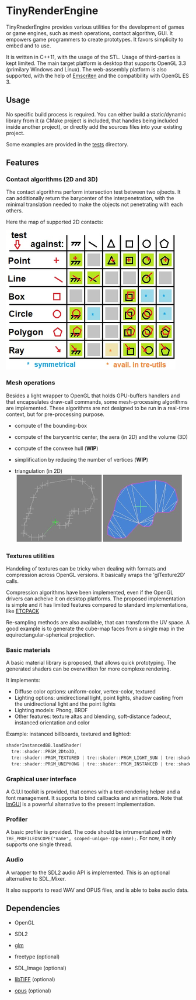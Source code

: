 # TinyRenderEngine

TinyRnederEngine provides various utilities for the development of games or game engines,
such as mesh operations, contact algorithm, GUI.
It empowers game programmers to create prototypes.
It favors simplicity to embed and to use. 

It is written in C++11, with the usage of the STL.
Usage of third-parties is kept limited.
The main target platform is desktop that supports OpenGL 3.3 (primilary Windows and Linux).
The web-assembly platform is also supported, with the help of [Emscriten](https://emscripten.org/) and the compatibility with OpenGL ES 3. 

## Usage

No specific build process is required. 
You can either build a static/dynamic library from it (a CMake project is included, that handles being included inside another project),
or directly add the sources files into your existing project.

Some examples are provided in the [tests](./tests) directory.

## Features

### Contact algorithms (2D and 3D)

The contact algorithms perform intersection test between two ojbects.
It can additionally return the barycenter of the interpenetration, with the minimal translation needed to make the objects not penetrating with each others.

Here the map of supported 2D contacts:

![contact-2D-point](doc/contact-2D.jpg)

### Mesh operations

Besides a light wrapper to OpenGL that holds GPU-buffers handlers and that encapsulates draw-call commands,
some mesh-processing algorithms are implemented.
These algorithms are not designed to be run in a real-time context, but for pre-processing purpose.

* compute of the bounding-box

* compute of the barycentric center, the aera (in 2D) and the volume (3D)

* compute of the convexe hull (**WIP**)

* simplification by reducing the number of vertices (**WIP**)

* triangulation (in 2D)
  ![mesh-2D-triangulation](doc/triangulation.jpg)


### Textures utilities

Handeling of textures can be tricky when dealing with formats and compression across OpenGL versions.
It basically wraps the 'glTexture2D' calls.

Compression algorithms have been implemented, even if the OpenGL drivers can acheive it on desktop platforms.
The proposed implementation is simple and it has limited features compared to standard implementations,
like [ETCPACK](https://github.com/Ericsson/ETCPACK)

Re-sampling methods are also available, that can transform the UV space.
A good example is to generate the cube-map faces from a single map in the equirectangular-spherical projection.


### Basic materials

A basic material library is proposed, that allows quick prototyping.
The generated shaders can be overwritten for more complexe rendering.

It implements:
* Diffuse color options: uniform-color, vertex-color, textured
* Lighting options: unidirectional light, point lights, shadow casting from the unidirectional light and the point lights
* Lighting models: Phong, BRDF
* Other features: texture altas and blending, soft-distance fadeout, instanced orientation and color  

Example: instanced billboards, textured and lighted:
```cpp
shaderInstancedBB.loadShader(
  tre::shader::PRGM_2Dto3D,
  tre::shader::PRGM_TEXTURED | tre::shader::PRGM_LIGHT_SUN | tre::shader::PRGM_SHADOW_SUN |
  tre::shader::PRGM_UNIPHONG | tre::shader::PRGM_INSTANCED | tre::shader::PRGM_INSTCOLOR  );
```

### Graphical user interface

A G.U.I toolkit is provided, that comes with a text-rendering helper and a font management.
It supports to bind callbacks and animations.
Note that [ImGUI](https://github.com/ocornut/imgui) is a powerful alternative to the present implementation.


### Profiler

A basic profiler is provided.
The code should be intrumentalized with `TRE_PROFILEDSCOPE("name", scoped-unique-cpp-name);`.
For now, it only supports one single thread.


### Audio

A wrapper to the SDL2 audio API is implemented.
This is an optional alternative to SDL_Mixer.

It also supports to read WAV and OPUS files, and is able to bake audio data.


## Dependencies

* OpenGL

* SDL2

* [glm](https://glm.g-truc.net/0.9.9/index.html)

* freetype (optional)

* SDL_Image (optional)

* [libTIFF](http://www.libtiff.org) (optional)

* [opus](https://opus-codec.org) (optional)
